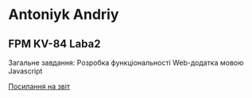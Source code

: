 # Antoniyk Andriy

## FPM KV-84 Laba2

Загальне завдання: Розробка функціональності Web-додатка мовою Javascript

[Посилання на звіт ](https://docs.google.com/document/d/1ItfEz2mdcCyo2aum33alAQcbGpA4drQCCq-3hNTT8x4/edit)
